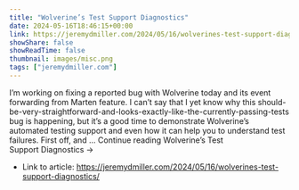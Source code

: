 ```yaml
---
title: "Wolverine’s Test Support Diagnostics"
date: 2024-05-16T18:46:15+00:00
link: https://jeremydmiller.com/2024/05/16/wolverines-test-support-diagnostics/
showShare: false
showReadTime: false
thumbnail: images/misc.png
tags: ["jeremydmiller.com"]
---
```

I’m working on fixing a reported bug with Wolverine today and its event forwarding from Marten feature. I can’t say that I yet know why this should-be-very-straightforward-and-looks-exactly-like-the-currently-passing-tests bug is happening, but it’s a good time to demonstrate Wolverine’s automated testing support and even how it can help you to understand test failures. First off, and … Continue reading Wolverine’s Test Support Diagnostics →

- Link to article: https://jeremydmiller.com/2024/05/16/wolverines-test-support-diagnostics/